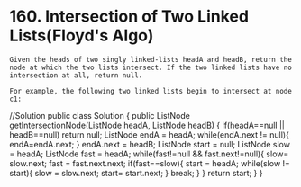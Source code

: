# 160. Intersection of Two Linked Lists(Floyd's Algo)
```PS
Given the heads of two singly linked-lists headA and headB, return the node at which the two lists intersect. If the two linked lists have no intersection at all, return null.

For example, the following two linked lists begin to intersect at node c1:

```
//Solution
public class Solution {
    public ListNode getIntersectionNode(ListNode headA, ListNode headB) {
        if(headA==null || headB==null) return null;
        ListNode endA = headA;
        while(endA.next != null){
            endA=endA.next;
        }
        endA.next = headB;
        ListNode start = null;
        ListNode slow = headA;
        ListNode fast = headA;
        while(fast!=null && fast.next!=null){
            slow= slow.next;
            fast = fast.next.next;
            if(fast==slow){
                start = headA;
                while(slow != start){
                    slow = slow.next;
                    start= start.next;
                }
                break;
            }
        }
        return start;
    }
}